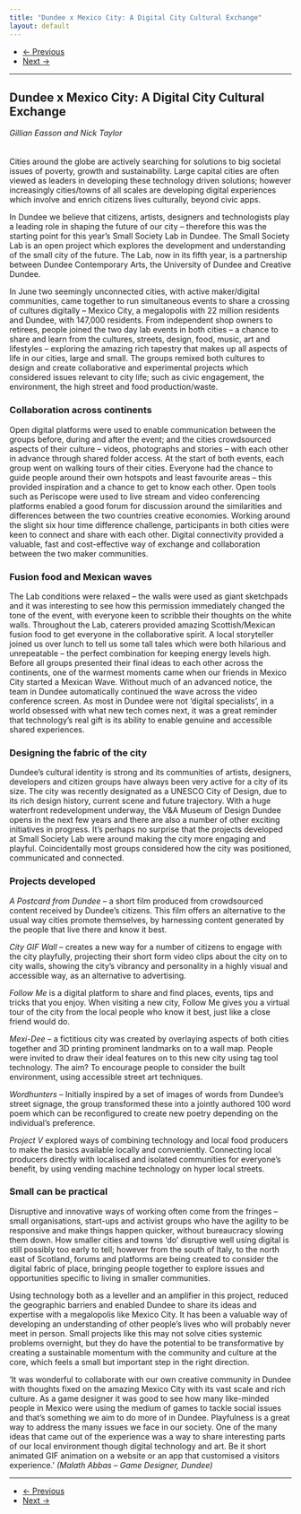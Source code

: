 ```yaml
---
title: "Dundee x Mexico City: A Digital City Cultural Exchange"
layout: default
---
```


<nav aria-label="...">
  <ul class="pager">
    <li class="previous"><a href="06.html"><span aria-hidden="true">&larr;</span> Previous</a></li>
    <li class="next"><a href="08.html">Next <span aria-hidden="true">&rarr;</span></a></li>
  </ul>
</nav>

---

## Dundee x Mexico City: A Digital City Cultural Exchange
*Gillian Easson and Nick Taylor*
<br />
<br />
<br />
Cities around the globe are actively searching for solutions to big societal issues of poverty, growth and sustainability. Large capital cities are often viewed as leaders in developing these technology driven solutions; however increasingly cities/towns of all scales are developing digital experiences which involve and enrich citizens lives culturally, beyond civic apps.

In Dundee we believe that citizens, artists, designers and technologists play a leading role in shaping the future of our city – therefore this was the starting point for this year’s Small Society Lab in Dundee. The Small Society Lab is an open project which explores the development and understanding of the small city of the future. The Lab, now in its fifth year, is a partnership between Dundee Contemporary Arts, the University of Dundee and Creative Dundee.

In June two seemingly unconnected cities, with active maker/digital communities, came together to run simultaneous events to share a crossing of cultures digitally – Mexico City, a megalopolis with 22 million residents and Dundee, with 147,000 residents. From independent shop owners to retirees, people joined the two day lab events in both cities – a chance to share and learn from the cultures, streets, design, food, music, art and lifestyles – exploring the amazing rich tapestry that makes up all aspects of life in our cities, large and small. The groups remixed both cultures to design and create collaborative and experimental projects which considered issues relevant to city life; such as civic engagement, the environment, the high street and food production/waste.

### Collaboration across continents
Open digital platforms were used to enable communication between the groups before, during and after the event; and the cities crowdsourced aspects of their culture – videos, photographs and stories – with each other in advance through shared folder access. At the start of both events, each group went on walking tours of their cities. Everyone had the chance to guide people around their own hotspots and least favourite areas – this provided inspiration and a chance to get to know each other. Open tools such as Periscope were used to live stream and video conferencing platforms enabled a good forum for discussion around the similarities and differences between the two countries creative economies. Working around the slight six hour time difference challenge, participants in both cities were keen to connect and share with each other. Digital connectivity provided a valuable, fast and cost-effective way of exchange and collaboration between the two maker communities.

### Fusion food and Mexican waves
The Lab conditions were relaxed – the walls were used as giant sketchpads and it was interesting to see how this permission immediately changed the tone of the event, with everyone keen to scribble their thoughts on the white walls. Throughout the Lab, caterers provided amazing Scottish/Mexican fusion food to get everyone in the collaborative spirit. A local storyteller joined us over lunch to tell us some tall tales which were both hilarious and unrepeatable – the perfect combination for keeping energy levels high. Before all groups presented their final ideas to each other across the continents, one of the warmest moments came when our friends in Mexico City started a Mexican Wave. Without much of an advanced notice, the team in Dundee automatically continued the wave across the video conference screen. As most in Dundee were not ‘digital specialists’, in a world obsessed with what new tech comes next, it was a great reminder that technology’s real gift is its ability to enable genuine and accessible shared experiences.

### Designing the fabric of the city
Dundee’s cultural identity is strong and its communities of artists, designers, developers and citizen groups have always been very active for a city of its size. The city was recently designated as a UNESCO City of Design, due to its rich design history, current scene and future trajectory. With a huge waterfront redevelopment underway, the V&A Museum of Design Dundee opens in the next few years and there are also a number of other exciting initiatives in progress. It’s perhaps no surprise that the projects developed at Small Society Lab were around making the city more engaging and playful. Coincidentally most groups considered how the city was positioned, communicated and connected.

### Projects developed
*A Postcard from Dundee* – a short film produced from crowdsourced content received by Dundee’s citizens. This film offers an alternative to the usual way cities promote themselves, by harnessing content generated by the people that live there and know it best.

*City GIF Wall* – creates a new way for a number of citizens to engage with the city playfully, projecting their short form video clips about the city on to city walls, showing the city’s vibrancy and personality in a highly visual and accessible way, as an alternative to advertising.

*Follow Me* is a digital platform to share and find places, events, tips and tricks that you enjoy. When visiting a new city, Follow Me gives you a virtual tour of the city from the local people who know it best, just like a close friend would do.

*Mexi-Dee* – a fictitious city was created by overlaying aspects of both cities together and 3D printing prominent landmarks on to a wall map. People were invited to draw their ideal features on to this new city using tag tool technology. The aim? To encourage people to consider the built environment, using accessible street art techniques.

*Wordhunters* – Initially inspired by a set of images of words from Dundee’s street signage, the group transformed these into a jointly authored 100 word poem which can be reconfigured to create new poetry depending on the individual’s preference.

*Project V* explored ways of combining technology and local food producers to make the basics available locally and conveniently. Connecting local producers directly with localised and isolated communities for everyone’s benefit, by using vending machine technology on hyper local streets.

### Small can be practical
Disruptive and innovative ways of working often come from the fringes – small organisations, start-ups and activist groups who have the agility to be responsive and make things happen quicker, without bureaucracy slowing them down. How smaller cities and towns ‘do’ disruptive well using digital is still possibly too early to tell; however from the south of Italy, to the north east of Scotland, forums and platforms are being created to consider the digital fabric of place, bringing people together to explore issues and opportunities specific to living in smaller communities.

Using technology both as a leveller and an amplifier in this project, reduced the geographic barriers and enabled Dundee to share its ideas and expertise with a megalopolis like Mexico City. It has been a valuable way of developing an understanding of other people’s lives who will probably never meet in person. Small projects like this may not solve cities systemic problems overnight, but they do have the potential to be transformative by creating a sustainable momentum with the community and culture at the core, which feels a small but important step in the right direction.

‘It was wonderful to collaborate with our own creative community in Dundee with thoughts fixed on the amazing Mexico City with its vast scale and rich culture. As a game designer it was good to see how many like-minded people in Mexico were using the medium of games to tackle social issues and that’s something we aim to do more of in Dundee. Playfulness is a great way to address the many issues we face in our society. One of the many ideas that came out of the experience was a way to share interesting parts of our local environment though digital technology and art. Be it short animated GIF animation on a website or an app that customised a visitors experience.’
*(Malath Abbas – Game Designer, Dundee)*

---

<nav aria-label="...">
  <ul class="pager">
    <li class="previous"><a href="06.html"><span aria-hidden="true">&larr;</span> Previous</a></li>
    <li class="next"><a href="08.html">Next <span aria-hidden="true">&rarr;</span></a></li>
  </ul>
</nav>
